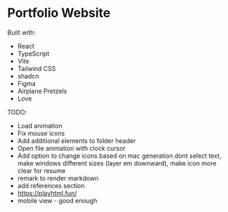 # Portfolio Website

Built with:

- React
- TypeScript
- Vite
- Tailwind CSS
- shadcn
- Figma
- Airplane Pretzels
- Love

TODO:

- Load animation
- Fix mouse icons
- Add additional elements to folder header
- Open file animation with clock cursor
- Add option to change icons based on mac generation
  dont select text, make windows different sizes (layer em downward), make icon more clear for resume
- remark to render markdown
- add references section
- https://playhtml.fun/
- mobile view - good enough

